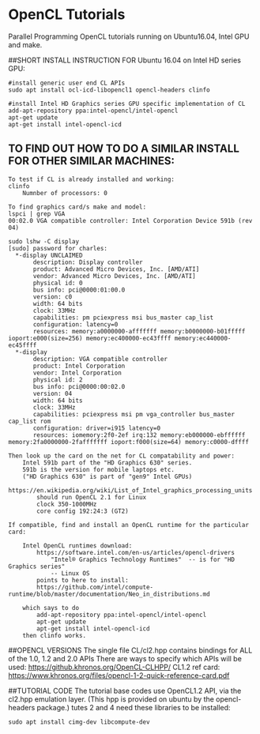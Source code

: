 # OpenCL Tutorials

Parallel Programming OpenCL tutorials running on Ubuntu16.04, Intel GPU and make. 


##SHORT INSTALL INSTRUCTION FOR Ubuntu 16.04 on Intel HD series GPU:

```
#install generic user end CL APIs
sudo apt install ocl-icd-libopencl1 opencl-headers clinfo

#install Intel HD Graphics series GPU specific implementation of CL
add-apt-repository ppa:intel-opencl/intel-opencl
apt-get update
apt-get install intel-opencl-icd
```

## TO FIND OUT HOW TO DO A SIMILAR INSTALL FOR OTHER SIMILAR MACHINES:
```
To test if CL is already installed and working:
clinfo
	Numnber of processors: 0

To find graphics card/s make and model:
lspci | grep VGA
00:02.0 VGA compatible controller: Intel Corporation Device 591b (rev 04)

sudo lshw -C display
[sudo] password for charles: 
  *-display UNCLAIMED     
       description: Display controller
       product: Advanced Micro Devices, Inc. [AMD/ATI]
       vendor: Advanced Micro Devices, Inc. [AMD/ATI]
       physical id: 0
       bus info: pci@0000:01:00.0
       version: c0
       width: 64 bits
       clock: 33MHz
       capabilities: pm pciexpress msi bus_master cap_list
       configuration: latency=0
       resources: memory:a0000000-afffffff memory:b0000000-b01fffff ioport:e000(size=256) memory:ec400000-ec43ffff memory:ec440000-ec45ffff
  *-display
       description: VGA compatible controller
       product: Intel Corporation
       vendor: Intel Corporation
       physical id: 2
       bus info: pci@0000:00:02.0
       version: 04
       width: 64 bits
       clock: 33MHz
       capabilities: pciexpress msi pm vga_controller bus_master cap_list rom
       configuration: driver=i915 latency=0
       resources: iomemory:2f0-2ef irq:132 memory:eb000000-ebffffff memory:2fa0000000-2fafffffff ioport:f000(size=64) memory:c0000-dffff

Then look up the card on the net for CL compatability and power:
	Intel 591b part of the "HD Graphics 630" series. 
	591b is the version for mobile laptops etc.
	("HD Graphics 630" is part of "gen9" Intel GPUs)
	https://en.wikipedia.org/wiki/List_of_Intel_graphics_processing_units
		should run OpenCL 2.1 for Linux
		clock 350-1000MHz
		core config 192:24:3 (GT2)

If compatible, find and install an OpenCL runtime for the particular card:

	Intel OpenCL runtimes download:
		https://software.intel.com/en-us/articles/opencl-drivers
			"Intel® Graphics Technology Runtimes"  -- is for "HD Graphics series"
			-- Linux OS
		points to here to install:
		https://github.com/intel/compute-runtime/blob/master/documentation/Neo_in_distributions.md

	which says to do
		add-apt-repository ppa:intel-opencl/intel-opencl
		apt-get update
		apt-get install intel-opencl-icd
	then clinfo works.
```


##OPENCL VERSIONS
The single file CL/cl2.hpp contains bindings for ALL of the 1.0, 1.2 and 2.0 APIs
There are ways to specify which APIs will be used:  https://github.khronos.org/OpenCL-CLHPP/
CL1.2 ref card:  https://www.khronos.org/files/opencl-1-2-quick-reference-card.pdf


##TUTORIAL CODE
The tutorial base codes use OpenCL1.2 API, via the cl2.hpp emulation layer.
(This hpp is provided on ubuntu by the opencl-headers package.)
tutes 2 and 4 need these libraries to be installed:
```
sudo apt install cimg-dev libcompute-dev
```


```
